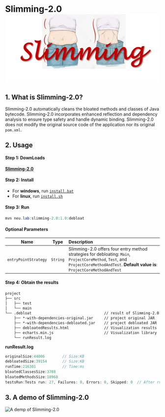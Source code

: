 # Slimming-2.0 ![Slimming-2.0 logo](logo/Slimming_logo.png)
## 1. What is Slimming-2.0?

Slimming-2.0 automatically cleans the bloated methods and classes of Java bytecode.
Slimming-2.0 incorporates enhanced reflection and dependency analysis to ensure type safety and handle dynamic binding.
Slimming-2.0 does not modify the original source code of the application nor its original `pom.xml`.

## 2. Usage

#### Step 1: DownLoads

   [**Slimming-2.0**](https://github.com/slimming-fat/Slimming-2.0/tree/main/tool_slimming-2.0/tool.7z)


#### Step 2: Install

* For **windows**, run [`install.bat`](https://github.com/slimming-fat/Slimming-2.0/tree/main/tool_slimming-2.0/install.bat)
* For **linux**, run [`install.sh`](https://github.com/slimming-fat/Slimming-2.0/tree/main/tool_slimming-2.0/install.sh)

 #### Step 3: Run

```java
mvn neu.lab:slimming-2.0:1.0:debloat
```

 #### Optional Parameters

|       Name       |   Type    | Description                                                  |
| :--------------: | :-------: | :----------------------------------------------------------- |
|     `entryPointStrategy`     | `String` | Slimming-2.0 offers four entry method strategies for debloating: `Main`, `ProjectCoreMethod`, `Test`, and `ProjectCoreMethodAndTest`. **Default value is**: `ProjectCoreMethodAndTest` |

#### Step 4: Obtain the results
```PLAINTEXT
project
├── src
│   ├── test
│   └── main
└── .debloat                                 // result of Slimming-2.0
    ├── *-with-dependencies-original.jar     // project original JAR
    ├── *-with-dependencies-debloated.jar    // project debloated JAR
    ├── debloatedResults.html                // Visualization results
    ├── echarts.min.js                       // Visualization library
    └── runResult.log                        
```
**runResult.log**
```java
originalSize:44006        // Size:KB
debloatedSize:39154       // Size:KB
runTime:216301            // Time:ms
bloatedClassesSize:3788   
bloatedMethodsSize:18960
testsRun:Tests run: 27, Failures: 0, Errors: 0, Skipped: 0  // After running test cases on the debloated project
```
## 3. A demo of Slimming-2.0
![A demp of Slimming-2.0](logo/guide.gif)


